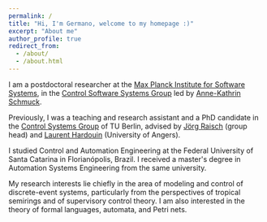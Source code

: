 ```yaml
---
permalink: /
title: "Hi, I'm Germano, welcome to my homepage :)"
excerpt: "About me"
author_profile: true
redirect_from: 
  - /about/
  - /about.html
---
```


I am a postdoctoral researcher at the [Max Planck Institute for Software Systems](https://www.mpi-sws.org), in the [Control Software Systems Group](https://cossy.mpi-sws.org) led by [Anne-Kathrin Schmuck](https://wp.mpi-sws.org/akschmuck/).

Previously, I was a teaching and research assistant and a PhD candidate in the [Control Systems Group](https://www.tu.berlin/control/) of TU Berlin, advised by [Jörg Raisch](https://www.tu.berlin/control/user-jraisch) (group head) and [Laurent Hardouin](http://perso-laris.univ-angers.fr/~hardouin/) (University of Angers).

I studied Control and Automation Engineering at the Federal University of Santa Catarina in Florianópolis, Brazil. I received a master's degree in Automation Systems Engineering from the same university.

My research interests lie chiefly in the area of modeling and control of discrete-event systems, particularly from the perspectives of tropical semirings and of supervisory control theory. I am also interested in the theory of formal languages, automata, and Petri nets.
